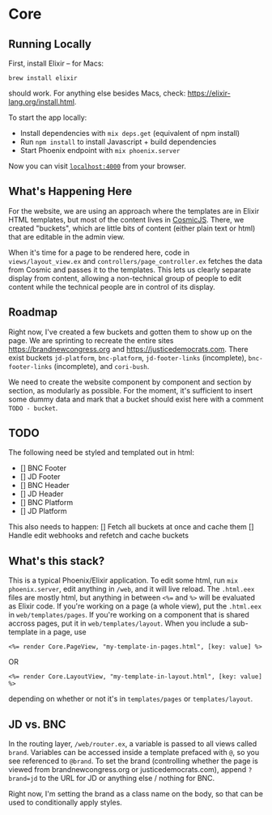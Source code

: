 # Core

## Running Locally

First, install Elixir – for Macs:

```
brew install elixir
```

should work. For anything else besides Macs, check: https://elixir-lang.org/install.html.

To start the app locally:
  * Install dependencies with `mix deps.get` (equivalent of npm install)
  * Run `npm install` to install Javascript + build dependencies
  * Start Phoenix endpoint with `mix phoenix.server`

Now you can visit [`localhost:4000`](http://localhost:4000) from your browser.

## What's Happening Here

For the website, we are using an approach where the templates are in Elixir HTML
templates, but most of the content lives in [CosmicJS](cosmicjs.com). There,
we created "buckets", which are little bits of content (either plain text or
html) that are editable in the admin view.

When it's time for a page to be rendered here, code in `views/layout_view.ex` and
`controllers/page_controller.ex` fetches the data from Cosmic and passes it to
the templates. This lets us clearly separate display from content, allowing a
non-technical group of people to edit content while the technical people are in
control of its display.

## Roadmap

Right now, I've created a few buckets and gotten them to show up on the page.
We are sprinting to recreate the entire sites https://brandnewcongress.org and
https://justicedemocrats.com. There exist buckets `jd-platform`, `bnc-platform`,
`jd-footer-links` (incomplete), `bnc-footer-links` (incomplete), and `cori-bush`.

We need to create the website component by component and section by section, as
modularly as possible. For the moment, it's sufficient to insert some dummy data
and mark that a bucket should exist here with a comment `TODO - bucket`.

## TODO

The following need be styled and templated out in html:
- [] BNC Footer
- [] JD Footer
- [] BNC Header
- [] JD Header
- [] BNC Platform
- [] JD Platform

This also needs to happen:
[] Fetch all buckets at once and cache them
[] Handle edit webhooks and refetch and cache buckets

## What's this stack?

This is a typical Phoenix/Elixir application. To edit some html, run
`mix phoenix.server`, edit anything in `/web`, and it will live reload. The
`.html.eex` files are mostly html, but anything in between `<%=` and `%>` will
be evaluated as Elixir code. If you're working on a page (a whole view), put the
`.html.eex` in `web/templates/pages`. If you're working on a component that is
shared accross pages, put it in `web/templates/layout`. When you include a sub-template
in a page, use
```
<%= render Core.PageView, "my-template-in-pages.html", [key: value] %>
```
OR
```
<%= render Core.LayoutView, "my-template-in-layout.html", [key: value] %>
```
depending on whether or not it's in `templates/pages` or `templates/layout`.

## JD vs. BNC

In the routing layer, `/web/router.ex`, a variable is passed to all views called
`brand`. Variables can be accessed inside a template prefaced with `@`, so you see
referenced to `@brand`. To set the brand (controlling whether the page is viewed
from brandnewcongress.org or justicedemocrats.com), append `?brand=jd` to the URL
for JD or anything else / nothing for BNC.

Right now, I'm setting the brand as a class name on the body, so that can be used
to conditionally apply styles.
